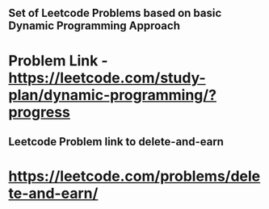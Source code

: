 ## Set of Leetcode Problems based on basic Dynamic Programming Approach

# Problem Link - https://leetcode.com/study-plan/dynamic-programming/?progress

## Leetcode Problem link to delete-and-earn

# https://leetcode.com/problems/delete-and-earn/
